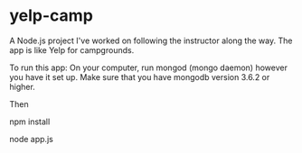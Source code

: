 # yelp-camp
A Node.js project I've worked on following the instructor along the way. The app is like Yelp for campgrounds.

To run this app:
On your computer, run mongod (mongo daemon) however you have it set up. Make sure that you have mongodb version 3.6.2 or higher.

Then

npm install

node app.js
